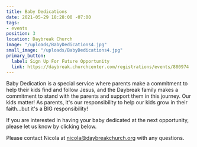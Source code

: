 ```yaml
---
title: Baby Dedications
date: 2021-05-29 18:28:00 -07:00
tags:
- events
position: 3
location: Daybreak Church
image: "/uploads/BabyDedications4.jpg"
small_image: "/uploads/BabyDedications4.jpg"
primary_button:
  label: Sign Up For Future Opportunity
  link: https://daybreak.churchcenter.com/registrations/events/880974
---
```


Baby Dedication is a special service where parents make a commitment to help their kids find and follow Jesus, and the Daybreak family makes a commitment to stand with the parents and support them in this journey. Our kids matter! As parents, it's our responsibility to help our kids grow in their faith...but it's a BIG responsibility!

If you are interested in having your baby dedicated at the next opportunity, please let us know by clicking below.

Please contact Nicola at nicola@daybreakchurch.org with any questions.